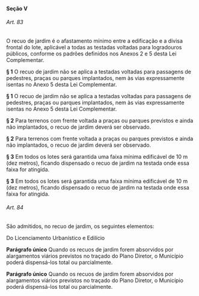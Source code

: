
#### Seção V

###### Art. 83
O recuo de jardim é o afastamento mínimo entre a edificação e a divisa frontal do lote, aplicável a todas as testadas voltadas para logradouros públicos, conforme os padrões definidos nos Anexos 2 e 5 desta Lei Complementar.

**§ 1** O recuo de jardim não se aplica a testadas voltadas para passagens de pedestres, praças ou parques implantados, nem às vias expressamente isentas no Anexo 5 desta Lei Complementar.

**§ 1** O recuo de jardim não se aplica a testadas voltadas para passagens de pedestres, praças ou parques implantados, nem às vias expressamente isentas no Anexo 5 desta Lei Complementar.

**§ 2** Para terrenos com frente voltada a praças ou parques previstos e ainda não implantados, o recuo de jardim deverá ser observado.

**§ 2** Para terrenos com frente voltada a praças ou parques previstos e ainda não implantados, o recuo de jardim deverá ser observado.

**§ 3** Em todos os lotes será garantida uma faixa mínima edificável de 10 m (dez metros), ficando dispensado o recuo de jardim na testada onde essa faixa for atingida.

**§ 3** Em todos os lotes será garantida uma faixa mínima edificável de 10 m (dez metros), ficando dispensado o recuo de jardim na testada onde essa faixa for atingida.

###### Art. 84
São admitidos, no recuo de jardim, os seguintes elementos:

Do Licenciamento Urbanístico e Edilício

**Parágrafo único** Quando os recuos de jardim forem absorvidos por alargamentos viários previstos no traçado do Plano Diretor, o Município poderá dispensá-los total ou parcialmente.

**Parágrafo único** Quando os recuos de jardim forem absorvidos por alargamentos viários previstos no traçado do Plano Diretor, o Município poderá dispensá-los total ou parcialmente.

